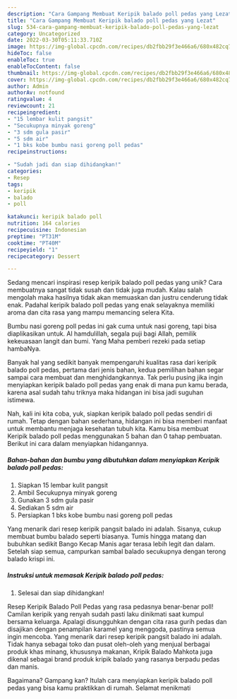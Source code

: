 ```yaml
---
description: "Cara Gampang Membuat Keripik balado poll pedas yang Lezat"
title: "Cara Gampang Membuat Keripik balado poll pedas yang Lezat"
slug: 534-cara-gampang-membuat-keripik-balado-poll-pedas-yang-lezat
category: Uncategorized
date: 2022-03-30T05:11:33.710Z
image: https://img-global.cpcdn.com/recipes/db2fbb29f3e466a6/680x482cq70/keripik-balado-poll-pedas-foto-resep-utama.jpg
hideToc: false
enableToc: true
enableTocContent: false
thumbnail: https://img-global.cpcdn.com/recipes/db2fbb29f3e466a6/680x482cq70/keripik-balado-poll-pedas-foto-resep-utama.jpg
cover: https://img-global.cpcdn.com/recipes/db2fbb29f3e466a6/680x482cq70/keripik-balado-poll-pedas-foto-resep-utama.jpg
author: Admin
authorAv: notfound
ratingvalue: 4
reviewcount: 21
recipeingredient:
- "15 lembar kulit pangsit"
- "Secukupnya minyak goreng"
- "3 sdm gula pasir"
- "5 sdm air"
- "1 bks kobe bumbu nasi goreng poll pedas"
recipeinstructions:

- "Sudah jadi dan siap dihidangkan!"
categories:
- Resep
tags:
- keripik
- balado
- poll

katakunci: keripik balado poll 
nutrition: 164 calories
recipecuisine: Indonesian
preptime: "PT31M"
cooktime: "PT40M"
recipeyield: "1"
recipecategory: Dessert

---
```





Sedang mencari inspirasi resep keripik balado poll pedas yang unik? Cara membuatnya sangat tidak susah dan tidak juga mudah. Kalau salah mengolah maka hasilnya tidak akan memuaskan dan justru cenderung tidak enak. Padahal keripik balado poll pedas yang enak selayaknya memiliki aroma dan cita rasa yang mampu memancing selera Kita.





Bumbu nasi goreng poll pedas ini gak cuma untuk nasi goreng, tapi bisa diaplikasikan untuk. Al hamdulillah, segala puji bagi Allah, pemilik kekeuasaan langit dan bumi. Yang Maha pemberi rezeki pada setiap hambaNya.

Banyak hal yang sedikit banyak mempengaruhi kualitas rasa dari keripik balado poll pedas, pertama dari jenis bahan, kedua pemilihan bahan segar sampai cara membuat dan menghidangkannya. Tak perlu pusing jika ingin menyiapkan keripik balado poll pedas yang enak di mana pun kamu berada, karena asal sudah tahu triknya maka hidangan ini bisa jadi suguhan istimewa.






Nah, kali ini kita coba, yuk, siapkan keripik balado poll pedas sendiri di rumah. Tetap dengan bahan sederhana, hidangan ini bisa memberi manfaat untuk membantu menjaga kesehatan tubuh kita. Kamu bisa membuat Keripik balado poll pedas menggunakan 5 bahan dan 0 tahap pembuatan. Berikut ini cara dalam menyiapkan hidangannya.

<!--inarticleads1-->

##### Bahan-bahan dan bumbu yang dibutuhkan dalam menyiapkan Keripik balado poll pedas:

1. Siapkan 15 lembar kulit pangsit
1. Ambil Secukupnya minyak goreng
1. Gunakan 3 sdm gula pasir
1. Sediakan 5 sdm air
1. Persiapkan 1 bks kobe bumbu nasi goreng poll pedas


Yang menarik dari resep keripik pangsit balado ini adalah. Sisanya, cukup membuat bumbu balado seperti biasanya. Tumis hingga matang dan bubuhkan sedikit Bango Kecap Manis agar terasa lebih legit dan dalam. Setelah siap semua, campurkan sambal balado secukupnya dengan terong balado krispi ini. 

<!--inarticleads2-->

##### Instruksi untuk memasak Keripik balado poll pedas:


1. Selesai dan siap dihidangkan!

Resep Keripik Balado Poll Pedas yang rasa pedasnya benar-benar poll! Camilan keripik yang renyah sudah pasti laku dinikmati saat kumpul bersama keluarga. Apalagi disungguhkan dengan cita rasa gurih pedas dan disajikan dengan penampilan karamel yang menggoda, pastinya semua ingin mencoba. Yang menarik dari resep keripik pangsit balado ini adalah. Tidak hanya sebagai toko dan pusat oleh-oleh yang menjual berbagai produk khas minang, khususnya makanan, Kripik Balado Mahkota juga dikenal sebagai brand produk kripik balado yang rasanya berpadu pedas dan manis. 

Bagaimana? Gampang kan? Itulah cara menyiapkan keripik balado poll pedas yang bisa kamu praktikkan di rumah. Selamat menikmati
